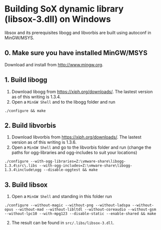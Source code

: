 # Building SoX dynamic library (libsox-3.dll) on Windows

libsox and its prerequisites libogg and libvorbis are built using autoconf in MinGW/MSYS.

## 0. Make sure you have installed MinGW/MSYS
Download and install from http://www.mingw.org.

## 1. Build libogg
1. Download libogg from https://xiph.org/downloads/. The lastest version as of this writing is 1.3.4.
2. Open a `MinGW Shell` and to the libogg folder and run
```
./configure && make
```

## 2. Build libvorbis
1. Download libvorbis from https://xiph.org/downloads/. The lastest version as of this writing is 1.3.6.
2. Open a `MinGW Shell` and go to the libvorbis folder and run (change the paths for ogg-libraries and ogg-includes to suit your locations)
```
./configure --with-ogg-libraries=Z:\vmware-share\libogg-1.3.4\src\.libs --with-ogg-includes=Z:\vmware-share\libogg-1.3.4\include\ogg --disable-oggtest && make
```

## 3. Build libsox
1. Open a `MinGW Shell` and standing in this folder run
```
./configure --without-magic --without-png --without-ladspa --without-opus --without-mad --without-libltdl --without-coreaudio --without-gsm --without-lpc10 --with-mpg123 --disable-static --enable-shared && make
```
2. The result can be found in `src/.libs/libsox-3.dll`.